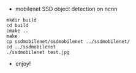- mobilenet SSD object detection on ncnn
```
mkdir build
cd build
cmake ..
make
cp ssdmobilenet/ssdmobilenet ../ssdmobilenet/
cd ../ssdmobilenet
./ssdmobilenet test.jpg
```

* enjoy!



